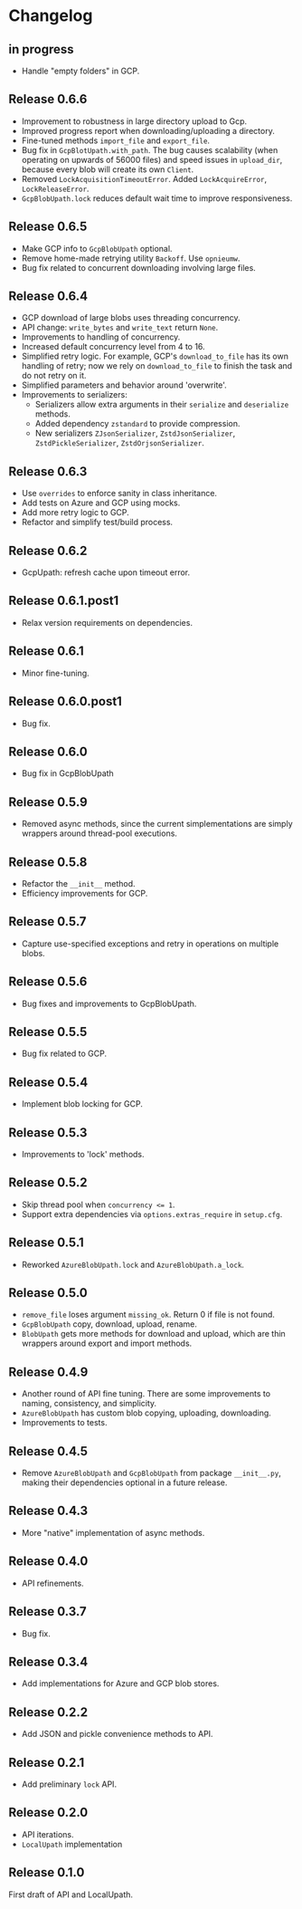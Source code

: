 # Changelog

## in progress

- Handle "empty folders" in GCP.


## Release 0.6.6

- Improvement to robustness in large directory upload to Gcp.
- Improved progress report when downloading/uploading a directory.
- Fine-tuned methods `import_file` and `export_file`.
- Bug fix in `GcpBlotUpath.with_path`. The bug causes scalability (when operating on upwards of 56000 files) and speed issues in `upload_dir`, because every blob will create its own `Client`.
- Removed `LockAcquisitionTimeoutError`. Added `LockAcquireError`, `LockReleaseError`.
- `GcpBlobUpath.lock` reduces default wait time to improve responsiveness.


## Release 0.6.5

- Make GCP info to `GcpBlobUpath` optional.
- Remove home-made retrying utility `Backoff`. Use `opnieumw`.
- Bug fix related to concurrent downloading involving large files.


## Release 0.6.4

- GCP download of large blobs uses threading concurrency.
- API change: `write_bytes` and `write_text` return `None`.
- Improvements to handling of concurrency.
- Increased default concurrency level from 4 to 16.
- Simplified retry logic. For example, GCP's `download_to_file` has its own
  handling of retry; now we rely on `download_to_file` to finish the task
  and do not retry on it.
- Simplified parameters and behavior around 'overwrite'.
- Improvements to serializers:
  - Serializers allow extra arguments in their `serialize` and `deserialize` methods.
  - Added dependency `zstandard` to provide compression.
  - New serializers `ZJsonSerializer`, `ZstdJsonSerializer`, `ZstdPickleSerializer`, `ZstdOrjsonSerializer`.


## Release 0.6.3

- Use `overrides` to enforce sanity in class inheritance.
- Add tests on Azure and GCP using mocks.
- Add more retry logic to GCP.
- Refactor and simplify test/build process.


## Release 0.6.2

- GcpUpath: refresh cache upon timeout error.


## Release 0.6.1.post1

- Relax version requirements on dependencies.


## Release 0.6.1

- Minor fine-tuning.


## Release 0.6.0.post1

- Bug fix.


## Release 0.6.0

- Bug fix in GcpBlobUpath


## Release 0.5.9

- Removed async methods, since the current simplementations are simply wrappers around thread-pool executions.


## Release 0.5.8

- Refactor the `__init__` method.
- Efficiency improvements for GCP.


## Release 0.5.7

- Capture use-specified exceptions and retry in operations on multiple blobs.


## Release 0.5.6

- Bug fixes and improvements to GcpBlobUpath.


## Release 0.5.5

- Bug fix related to GCP.


## Release 0.5.4

- Implement blob locking for GCP.


## Release 0.5.3

- Improvements to 'lock' methods.


## Release 0.5.2

- Skip thread pool when `concurrency <= 1`.
- Support extra dependencies via `options.extras_require` in `setup.cfg`.


## Release 0.5.1

- Reworked `AzureBlobUpath.lock` and `AzureBlobUpath.a_lock`.


## Release 0.5.0

- `remove_file` loses argument `missing_ok`. Return 0 if file is not found.
- `GcpBlobUpath` copy, download, upload, rename.
- `BlobUpath` gets more methods for download and upload, which are thin wrappers
  around export and import methods.


## Release 0.4.9

- Another round of API fine tuning. There are some improvements to naming,
  consistency, and simplicity.
- `AzureBlobUpath` has custom blob copying, uploading, downloading.
- Improvements to tests.


## Release 0.4.5

- Remove `AzureBlobUpath` and `GcpBlobUpath` from package `__init__.py`,
  making their dependencies optional in a future release.


## Release 0.4.3

- More "native" implementation of async methods.



## Release 0.4.0

- API refinements.


## Release 0.3.7

- Bug fix.


## Release 0.3.4

- Add implementations for Azure and GCP blob stores.


## Release 0.2.2

- Add JSON and pickle convenience methods to API.


## Release 0.2.1

- Add preliminary `lock` API.


## Release 0.2.0

- API iterations.
- `LocalUpath` implementation


## Release 0.1.0

First draft of API and LocalUpath.
